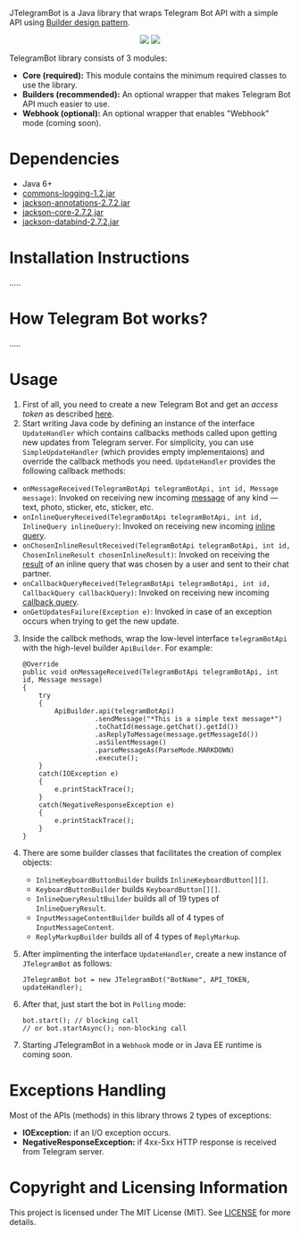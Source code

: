 JTelegramBot is a Java library that wraps Telegram Bot API with a simple API using [Builder design pattern](https://en.wikipedia.org/wiki/Builder_pattern#Java_example).

<div style="text-align:center">
    <img src="https://github.com/Eng-Fouad/JTelegramBot/raw/master/assets/Java_logo.png"/>
    <img src="https://github.com/Eng-Fouad/JTelegramBot/raw/master/assets/telegram_logo.PNG"/>
 </div>

TelegramBot library consists of 3 modules:

 - **Core (required):** This module contains the minimum required classes to use the library.
 - **Builders (recommended):** An optional wrapper that makes Telegram Bot API much easier to use.
 - **Webhook (optional):** An optional wrapper that enables "Webhook" mode (coming soon).

# Dependencies

 - Java 6+
 - [commons-logging-1.2.jar](https://github.com/Eng-Fouad/JTelegramBot/raw/master/JTelegramBot%20Core/libs/commons-logging-1.2.jar)
 - [jackson-annotations-2.7.2.jar](https://github.com/Eng-Fouad/JTelegramBot/raw/master/JTelegramBot%20Core/libs/jackson-annotations-2.7.2.jar)
 - [jackson-core-2.7.2.jar](https://github.com/Eng-Fouad/JTelegramBot/raw/master/JTelegramBot%20Core/libs/jackson-core-2.7.2.jar)
 - [jackson-databind-2.7.2.jar](https://github.com/Eng-Fouad/JTelegramBot/raw/master/JTelegramBot%20Core/libs/jackson-databind-2.7.2.jar)
 
# Installation Instructions

.....

# How Telegram Bot works?

.....

# Usage

 1. First of all, you need to create a new Telegram Bot and get an *access token* as described [here](https://core.telegram.org/bots#3-how-do-i-create-a-bot).
 2. Start writing Java code by defining an instance of the interface `UpdateHandler` which contains callbacks methods called upon getting new updates from Telegram server. For simplicity, you can use `SimpleUpdateHandler` (which provides empty implementaions) and override the callback methods you need. `UpdateHandler` provides the following callback methods:
 
   - `onMessageReceived(TelegramBotApi telegramBotApi, int id, Message message)`: Invoked on receiving new incoming [message](https://core.telegram.org/bots/api#message) of any kind — text, photo, sticker, etc, sticker, etc.
   - `onInlineQueryReceived(TelegramBotApi telegramBotApi, int id, InlineQuery inlineQuery)`: Invoked on receiving new incoming [inline query](https://core.telegram.org/bots/api#inlinequery).
   - `onChosenInlineResultReceived(TelegramBotApi telegramBotApi, int id, ChosenInlineResult chosenInlineResult)`: Invoked on receiving the [result](https://core.telegram.org/bots/api#choseninlineresult) of an inline query that was chosen by a user and sent to their chat partner.
   - `onCallbackQueryReceived(TelegramBotApi telegramBotApi, int id, CallbackQuery callbackQuery)`: Invoked on receiving new incoming [callback query](https://core.telegram.org/bots/api#callbackquery).
   - `onGetUpdatesFailure(Exception e)`: Invoked in case of an exception occurs when trying to get the new update.
 3. Inside the callbck methods, wrap the low-level interface `telegramBotApi` with the high-level builder `ApiBuilder`. For example:

        @Override
        public void onMessageReceived(TelegramBotApi telegramBotApi, int id, Message message)
        {
            try
            {
                ApiBuilder.api(telegramBotApi)
                          .sendMessage("*This is a simple text message*")
                          .toChatId(message.getChat().getId())
                          .asReplyToMessage(message.getMessageId())
                          .asSilentMessage()
                          .parseMessageAs(ParseMode.MARKDOWN)
                          .execute();
            }
            catch(IOException e)
            {
                e.printStackTrace();
            }
            catch(NegativeResponseException e)
            {
                e.printStackTrace();
            }
        }
        
 4. There are some builder classes that facilitates the creation of complex objects:

    - `InlineKeyboardButtonBuilder` builds `InlineKeyboardButton[][]`.
    - `KeyboardButtonBuilder` builds `KeyboardButton[][]`.
    - `InlineQueryResultBuilder` builds all of 19 types of `InlineQueryResult`.
    - `InputMessageContentBuilder` builds all of 4 types of `InputMessageContent`.
    - `ReplyMarkupBuilder` builds all of 4 types of `ReplyMarkup`.

 5. After implmenting the interface `UpdateHandler`, create a new instance of `JTelegramBot` as follows:

        JTelegramBot bot = new JTelegramBot("BotName", API_TOKEN, updateHandler);

 6. After that, just start the bot in `Polling` mode:

        bot.start(); // blocking call
        // or bot.startAsync(); non-blocking call

 7. Starting JTelegramBot in a `Webhook` mode or in Java EE runtime is coming soon.


# Exceptions Handling

Most of the APIs (methods) in this library throws 2 types of exceptions:

 - **IOException:** if an I/O exception occurs.
 - **NegativeResponseException:** if 4xx-5xx HTTP response is received from Telegram server.

# Copyright and Licensing Information

This project is licensed under The MIT License (MIT). See [LICENSE](LICENSE) for more details.
